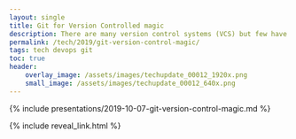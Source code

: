 ```yaml
---
layout: single
title: Git for Version Controlled magic
description: There are many version control systems (VCS) but few have the reach or convenience of git
permalink: /tech/2019/git-version-control-magic/
tags: tech devops git
toc: true
header:
    overlay_image: /assets/images/techupdate_00012_1920x.png
    small_image: /assets/images/techupdate_00012_640x.png
---
```


{% include presentations/2019-10-07-git-version-control-magic.md %}

{% include reveal_link.html %}
